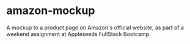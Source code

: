 # amazon-mockup
A mockup to a product page on Amazon's official website, as part of a weekend assignment at Appleseeds FullStack Bootcamp.
